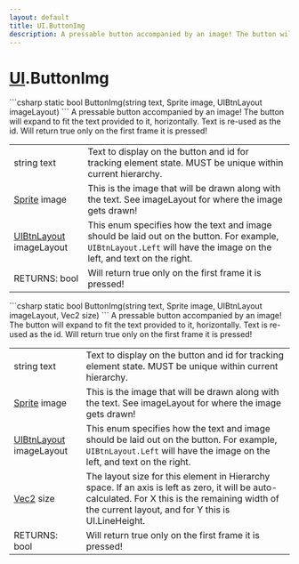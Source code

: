 ```yaml
---
layout: default
title: UI.ButtonImg
description: A pressable button accompanied by an image! The button will expand to fit the text provided to it, horizontally. Text is re-used as the id. Will return true only on the first frame it is pressed!
---
```

# [UI]({{site.url}}/Pages/Reference/UI.html).ButtonImg

<div class='signature' markdown='1'>
```csharp
static bool ButtonImg(string text, Sprite image, UIBtnLayout imageLayout)
```
A pressable button accompanied by an image! The button
will expand to fit the text provided to it, horizontally. Text is
re-used as the id. Will return true only on the first frame it is
pressed!
</div>

|  |  |
|--|--|
|string text|Text to display on the button and id for             tracking element state. MUST be unique within current hierarchy.|
|[Sprite]({{site.url}}/Pages/Reference/Sprite.html) image|This is the image that will be drawn along with             the text. See imageLayout for where the image gets drawn!|
|[UIBtnLayout]({{site.url}}/Pages/Reference/UIBtnLayout.html) imageLayout|This enum specifies how the text and             image should be laid out on the button. For example, `UIBtnLayout.Left`             will have the image on the left, and text on the right.|
|RETURNS: bool|Will return true only on the first frame it is pressed!|

<div class='signature' markdown='1'>
```csharp
static bool ButtonImg(string text, Sprite image, UIBtnLayout imageLayout, Vec2 size)
```
A pressable button accompanied by an image! The button
will expand to fit the text provided to it, horizontally. Text is
re-used as the id. Will return true only on the first frame it is
pressed!
</div>

|  |  |
|--|--|
|string text|Text to display on the button and id for             tracking element state. MUST be unique within current hierarchy.|
|[Sprite]({{site.url}}/Pages/Reference/Sprite.html) image|This is the image that will be drawn along with             the text. See imageLayout for where the image gets drawn!|
|[UIBtnLayout]({{site.url}}/Pages/Reference/UIBtnLayout.html) imageLayout|This enum specifies how the text and             image should be laid out on the button. For example, `UIBtnLayout.Left`             will have the image on the left, and text on the right.|
|[Vec2]({{site.url}}/Pages/Reference/Vec2.html) size|The layout size for this element in Hierarchy             space. If an axis is left as zero, it will be auto-calculated. For             X this is the remaining width of the current layout, and for Y this             is UI.LineHeight.|
|RETURNS: bool|Will return true only on the first frame it is pressed!|




